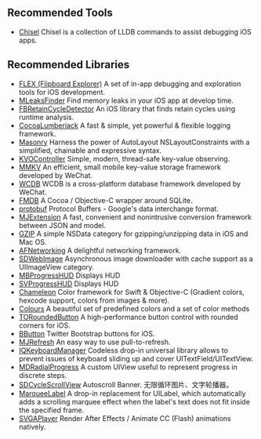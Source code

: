 ## Recommended Tools

- [Chisel](https://github.com/facebook/chisel) Chisel is a collection of LLDB commands to assist debugging iOS apps.

## Recommended Libraries

- [FLEX (Flipboard Explorer)](https://github.com/Flipboard/FLEX) A set of in-app debugging and exploration tools for iOS development.
- [MLeaksFinder](https://github.com/Tencent/MLeaksFinder) Find memory leaks in your iOS app at develop time.
- [FBRetainCycleDetector](https://github.com/facebook/FBRetainCycleDetector) An iOS library that finds retain cycles using runtime analysis.
- [CocoaLumberjack](https://github.com/CocoaLumberjack/CocoaLumberjack) A fast & simple, yet powerful & flexible logging framework.
- [Masonry](https://github.com/SnapKit/Masonry) Harness the power of AutoLayout NSLayoutConstraints with a simplified, chainable and expressive syntax.
- [KVOController](https://github.com/facebook/KVOController) Simple, modern, thread-safe key-value observing.
- [MMKV](https://github.com/Tencent/MMKV) An efficient, small mobile key-value storage framework developed by WeChat.
- [WCDB](https://github.com/Tencent/wcdb) WCDB is a cross-platform database framework developed by WeChat.
- [FMDB](https://github.com/ccgus/fmdb) A Cocoa / Objective-C wrapper around SQLite.
- [protobuf](https://developers.google.com/protocol-buffers/) Protocol Buffers - Google's data interchange format.
- [MJExtension](https://github.com/CoderMJLee/MJExtension) A fast, convenient and nonintrusive conversion framework between JSON and model.
- [GZIP](https://github.com/nicklockwood/GZIP) A simple NSData category for gzipping/unzipping data in iOS and Mac OS.
- [AFNetworking](https://github.com/AFNetworking/AFNetworking) A delightful networking framework.
- [SDWebImage](https://github.com/SDWebImage/SDWebImage) Asynchronous image downloader with cache support as a UIImageView category.
- [MBProgressHUD](https://github.com/jdg/MBProgressHUD) Displays HUD
- [SVProgressHUD](https://github.com/SVProgressHUD/SVProgressHUD) Displays HUD
- [Chameleon](https://github.com/viccalexander/Chameleon) Color framework for Swift & Objective-C (Gradient colors, hexcode support, colors from images & more).
- [Colours](https://github.com/bennyguitar/Colours) A beautiful set of predefined colors and a set of color methods
- [TORoundedButton](https://github.com/TimOliver/TORoundedButton) A high-performance button control with rounded corners for iOS.
- [BButton](https://github.com/jessesquires/BButton) Twitter Bootstrap buttons for iOS.
- [MJRefresh](https://github.com/CoderMJLee/MJRefresh) An easy way to use pull-to-refresh.
- [IQKeyboardManager](https://github.com/hackiftekhar/IQKeyboardManager) Codeless drop-in universal library allows to prevent issues of keyboard sliding up and cover UITextField/UITextView.
- [MDRadialProgress](https://github.com/mdinacci/MDRadialProgress) A custom UIView useful to represent progress in discrete steps.
- [SDCycleScrollView](https://github.com/gsdios/SDCycleScrollView) Autoscroll Banner. 无限循环图片、文字轮播器。
- [MarqueeLabel](https://github.com/cbpowell/MarqueeLabel) A drop-in replacement for UILabel, which automatically adds a scrolling marquee effect when the label's text does not fit inside the specified frame.
- [SVGAPlayer](https://github.com/yyued/SVGAPlayer-iOS) Render After Effects / Animate CC (Flash) animations natively.
